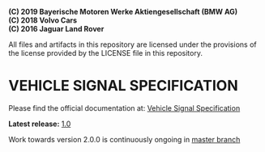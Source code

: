 **(C) 2019 Bayerische Motoren Werke Aktiengesellschaft (BMW AG)**<br>
**(C) 2018 Volvo Cars**<br>
**(C) 2016 Jaguar Land Rover**<br>

All files and artifacts in this repository are licensed under the
provisions of the license provided by the LICENSE file in this repository.

# VEHICLE SIGNAL SPECIFICATION

Please find the official documentation at: [Vehicle Signal Specification](https://genivi.github.io/vehicle_signal_specification/)

**Latest release:** [1.0](https://github.com/GENIVI/vehicle_signal_specification/releases/tag/v1.0)

Work towards version 2.0.0 is continuously ongoing in [master branch](https://github.com/GENIVI/vehicle_signal_specification/tree/master)
